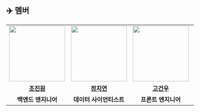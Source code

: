 ## :airplane: **멤버**
<table>
 <tr>
    <td align="center"><a href="https://github.com/yonggaljjw"><img src="https://avatars.githubusercontent.com/yonggaljjw" width="150px;" alt=""></td>
    <td align="center"><a href="https://github.com/JiyeonJeong02"><img src="https://avatars.githubusercontent.com/JiyeonJeong02" width="150px;" alt=""></td>
    <td align="center"><a href="https://github.com/rhrjsdn3853"><img src="https://avatars.githubusercontent.com/rhrjsdn3853" width="150px;" alt=""></td>
    <td align="center"><a href="https://www.blaybus.com/project/1152/home"><img src="![image](https://github.com/user-attachments/assets/b5179672-7226-4b8a-a87b-ec643a852b65)" width="150px;" alt=""></td>
  </tr>
  <tr>
    <td align="center"><a href="https://github.com/yonggaljjw"><b>조진원</b></td>
    <td align="center"><a href="https://github.com/JiyeonJeong02"><b>정지연</b></td>
    <td align="center"><a href="https://github.com/rhrjsdn3853"><b>고건우</b></td>
    <td align="center"><a href="https://www.blaybus.com/project/1152/home"><b>이환희</b></td>
  </tr>
  <tr>
    <td align="center"><b>백엔드 엔지니어</b></td>
    <td align="center"><b>데이터 사이언티스트</b></td>
    <td align="center"><b>프론트 엔지니어</b></td>
    <td align="center"><b>시각디자이너</b></td>
  </tr>
</table>